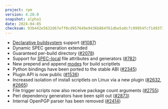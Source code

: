 ```yaml
---
project: rpm
version: 4.20.0
snapshot: alpha1
date: 2024-04-05
checksum: 93b442e5632d67eff0cd957649e9436b864f61dbe5a0c7c99954fcf14937302c
---
```


* [Declarative buildsystem](https://rpm-software-management.github.io/rpm/manual/buildsystem.html) support ([#1087](https://github.com/rpm-software-management/rpm/issues/1087))
* Dynamic SPEC generation extended
* Guaranteed per-build directory ([#2078](https://github.com/rpm-software-management/rpm/issues/2078))
* Support for [SPEC-local](https://rpm-software-management.github.io/rpm/manual/dependency_generators.html#using-file-attributes-in-their-own-package) file attributes and generators ([#782](https://github.com/rpm-software-management/rpm/issues/782))
* New prepend and append [modes](https://rpm-software-management.github.io/rpm/manual/spec.html#build-scriptlets) for build scriptlets
* Python bindings have been ported to the stable ABI ([#2345](https://github.com/rpm-software-management/rpm/issues/2345))
* Plugin API is now public ([#1536](https://github.com/rpm-software-management/rpm/issues/1536))
* Increased isolation of install scriptlets on Linux via a new plugin ([#2632](https://github.com/rpm-software-management/rpm/issues/2632), [#2665](https://github.com/rpm-software-management/rpm/issues/2665))
* File trigger scripts now also receive package count arguments ([#2755](https://github.com/rpm-software-management/rpm/issues/2755))
* Perl dependency generators have been split out ([#2873](https://github.com/rpm-software-management/rpm/issues/2873))
* Internal OpenPGP parser has been removed ([#2414](https://github.com/rpm-software-management/rpm/issues/2414))
